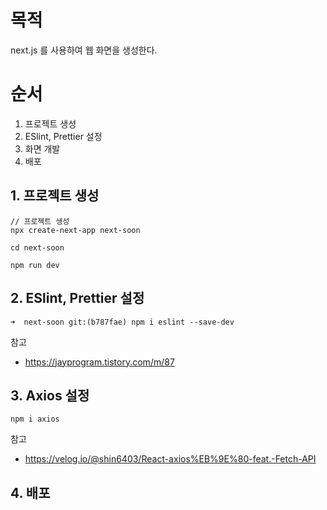 # 목적

next.js 를 사용하여 웹 화면을 생성한다.

# 순서

1. 프로젝트 생성
2. ESlint, Prettier 설정
3. 화면 개발
4. 배포

## 1. 프로젝트 생성

```
// 프로젝트 생성
npx create-next-app next-soon

cd next-soon

npm run dev
```

## 2. ESlint, Prettier 설정

```
➜  next-soon git:(b787fae) npm i eslint --save-dev
```

참고

- https://jayprogram.tistory.com/m/87

## 3. Axios 설정

```
npm i axios
```

참고

- https://velog.io/@shin6403/React-axios%EB%9E%80-feat.-Fetch-API

## 4. 배포

